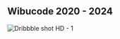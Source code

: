 ## Wibucode 2020 - 2024

![Dribbble shot HD - 1](https://github.com/andregans/wibucode2023/assets/72931786/272fb2bf-4b4f-4621-a74f-bd15419db050)

